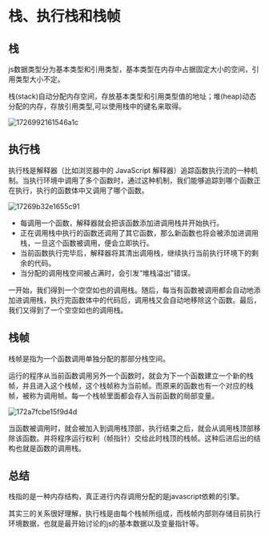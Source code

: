# 栈、执行栈和栈帧

## 栈

js数据类型分为基本类型和引用类型，基本类型在内存中占据固定大小的空间，引用类型大小不定。

栈(stack)自动分配内存空间，存放基本类型和引用类型值的地址；堆(heap)动态分配的内存，存放引用类型,可以使用栈中的键名来取得。

![1726992161546a1c](https://zhuduanlei-1256381138.cos.ap-guangzhou.myqcloud.com/uPic/1726992161546a1c.jpg)

## 执行栈

执行栈是解释器（比如浏览器中的 JavaScript 解释器）追踪函数执行流的一种机制。当执行环境中调用了多个函数时，通过这种机制，我们能够追踪到哪个函数正在执行，执行的函数体中又调用了哪个函数。

![17269b32e1655c91](https://zhuduanlei-1256381138.cos.ap-guangzhou.myqcloud.com/uPic/17269b32e1655c91.jpg)

- 每调用一个函数，解释器就会把该函数添加进调用栈并开始执行。
- 正在调用栈中执行的函数还调用了其它函数，那么新函数也将会被添加进调用栈，一旦这个函数被调用，便会立即执行。
- 当前函数执行完毕后，解释器将其清出调用栈，继续执行当前执行环境下的剩余的代码。
- 当分配的调用栈空间被占满时，会引发“堆栈溢出”错误。

一开始，我们得到一个空空如也的调用栈。随后，每当有函数被调用都会自动地添加进调用栈，执行完函数体中的代码后，调用栈又会自动地移除这个函数。最后，我们又得到了一个空空如也的调用栈。

## 栈帧

栈帧是指为一个函数调用单独分配的那部分栈空间。

运行的程序从当前函数调用另外一个函数时，就会为下一个函数建立一个新的栈帧，并且进入这个栈帧，这个栈帧称为当前帧。而原来的函数也有一个对应的栈帧，被称为调用帧。每一个栈帧里面都会存入当前函数的局部变量。

![172a7fcbe15f9d4d](https://zhuduanlei-1256381138.cos.ap-guangzhou.myqcloud.com/uPic/172a7fcbe15f9d4d.jpg)

当函数被调用时，就会被加入到调用栈顶部，执行结束之后，就会从调用栈顶部移除该函数。并将程序运行权利（帧指针）交给此时栈顶的栈帧。这种后进后出的结构也就是函数的调用栈。

## 总结

栈指的是一种内存结构，真正进行内存调用分配的是javascript依赖的引擎。

其实三的关系很好理解，执行栈是由每个栈帧所组成，而栈帧内部则存储目前执行环境数据，也就是最开始讨论的js的基本数据以及变量指针等。
